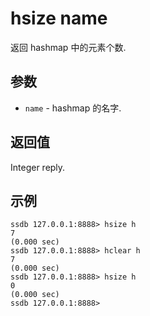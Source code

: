 # hsize name

返回 hashmap 中的元素个数.

## 参数

* `name` - hashmap 的名字.

## 返回值

Integer reply.

## 示例

	ssdb 127.0.0.1:8888> hsize h
	7
	(0.000 sec)
	ssdb 127.0.0.1:8888> hclear h
	7
	(0.000 sec)
	ssdb 127.0.0.1:8888> hsize h
	0
	(0.000 sec)
	ssdb 127.0.0.1:8888> 
